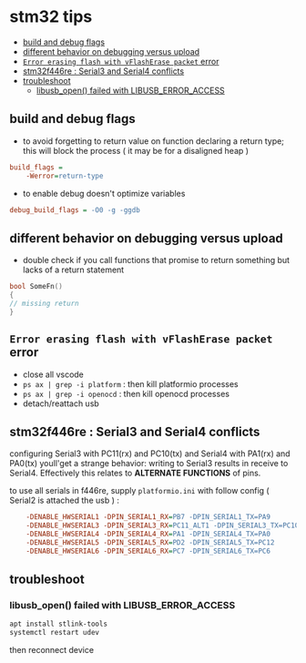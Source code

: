# stm32 tips

- [build and debug flags](#build-and-debug-flags)
- [different behavior on debugging versus upload](#different-behavior-on-debugging-versus-upload)
- [`Error erasing flash with vFlashErase packet` error](#error-erasing-flash-with-vflasherase-packet-error)
- [stm32f446re : Serial3 and Serial4 conflicts](#stm32f446re--serial3-and-serial4-conflicts)
- [troubleshoot](#troubleshoot)
	- [libusb\_open() failed with LIBUSB\_ERROR\_ACCESS](#libusb_open-failed-with-libusb_error_access)

## build and debug flags

- to avoid forgetting to return value on function declaring a return type; this will block the process ( it may be for a disaligned heap )

```ini
build_flags = 
	-Werror=return-type
```

- to enable debug doesn't optimize variables

```ini
debug_build_flags = -O0 -g -ggdb
```

## different behavior on debugging versus upload

- double check if you call functions that promise to return something but lacks of a return statement

```c
bool SomeFn()
{
// missing return
}
```

## `Error erasing flash with vFlashErase packet` error

- close all vscode
- `ps ax | grep -i platform` : then kill platformio processes
- `ps ax | grep -i openocd` : then kill openocd processes
- detach/reattach usb

## stm32f446re : Serial3 and Serial4 conflicts

configuring Serial3 with PC11(rx) and PC10(tx) and Serial4 with PA1(rx) and PA0(tx) youll'get a strange behavior: writing to Serial3 results in receive to Serial4. Effectively this relates to **ALTERNATE FUNCTIONS** of pins.

to use all serials in f446re, supply `platformio.ini` with follow config ( Serial2 is attached the usb ) :

```ini
	-DENABLE_HWSERIAL1 -DPIN_SERIAL1_RX=PB7 -DPIN_SERIAL1_TX=PA9
	-DENABLE_HWSERIAL3 -DPIN_SERIAL3_RX=PC11_ALT1 -DPIN_SERIAL3_TX=PC10_ALT1	
	-DENABLE_HWSERIAL4 -DPIN_SERIAL4_RX=PA1 -DPIN_SERIAL4_TX=PA0
	-DENABLE_HWSERIAL5 -DPIN_SERIAL5_RX=PD2 -DPIN_SERIAL5_TX=PC12	
	-DENABLE_HWSERIAL6 -DPIN_SERIAL6_RX=PC7 -DPIN_SERIAL6_TX=PC6
```

## troubleshoot

### libusb_open() failed with LIBUSB_ERROR_ACCESS

```sh
apt install stlink-tools
systemctl restart udev
```

then reconnect device